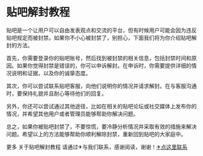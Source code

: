 # 贴吧解封教程

贴吧是一个让用户可以自由发表观点和交流的平台，但有时候用户可能会因为违反贴吧规定而被封禁。如果你不小心被封禁了，别担心，下面我们将为你介绍贴吧解封的方法。

首先，你需要登录你的贴吧账号，然后找到被封禁的相关信息，包括封禁时间和原因。如果你觉得封禁是错误的，你可以申诉解封。在申诉时，你需要提供详细的情况说明和证据，以及你的诚挚态度。

其次，你可以尝试联系贴吧客服，向他们说明你的情况并请求解封。在与客服沟通时，要保持礼貌并且耐心等待他们的回复。

另外，你还可以尝试通过其他途径，比如在相关的贴吧论坛或社交媒体上发布你的情况，并希望其他用户或者管理员能够帮助你解决问题。

总之，如果你被贴吧封禁了，不要惊慌，要冷静分析情况并采取有效的措施来解决问题。希望以上的方法能够帮助你顺利解除封禁，重新回到贴吧的大家庭中。

更多 关于贴吧解封教程 请通过✈与我们联系，感谢阅读，谢谢！[✈点这里联系](https://www.k02.cc)